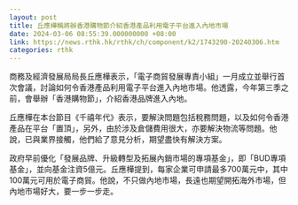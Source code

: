 ```yaml
---
layout: post
title: 丘應樺稱將辦香港購物節介紹香港產品利用電子平台進入內地市場
date: 2024-03-06 08:55:39.000000000 +08:00
link: https://news.rthk.hk/rthk/ch/component/k2/1743290-20240306.htm
categories: rthk
---
```


商務及經濟發展局局長丘應樺表示，「電子商貿發展專責小組」一月成立並舉行首次會議，討論如何令香港產品利用電子平台進入內地市場。他透露，今年第三季之前，會舉辦「香港購物節」，介紹香港品牌進入內地。

丘應樺在本台節目《千禧年代》表示，要解決問題包括稅務問題，以及如何令香港產品在平台「置頂」，另外，由於涉及倉儲費用很大，亦要解決物流等問題。他說，已與業界接觸，他們給了意見分析，期望盡快有解決方案。

政府早前優化「發展品牌、升級轉型及拓展內銷市場的專項基金」，即「BUD專項基金」，並向基金注資5億元。丘應樺提到，每家企業可申請最多700萬元中，其中100萬元可用於電子商貿。他說，不只做內地市場，長遠也期望開拓海外市場，但內地市場好大，要一步一步走。
